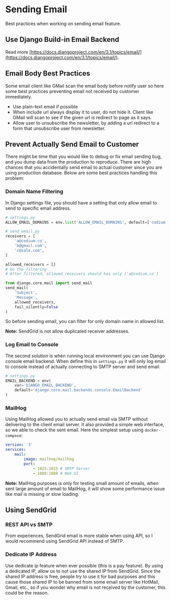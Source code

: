 # Sending Email

Best practices when working on sending email feature.

## Use Django Build-in Email Backend

Read more [https://docs.djangoproject.com/en/3.1/topics/email/](https://docs.djangoproject.com/en/3.1/topics/email/).

## Email Body Best Practices

Some email client like GMail scan the email body before notify user so here some
best practices preventing email not received by customer immediately.

- Use plain-text email if possible
- When include url always display it to user, do not hide it. Client like GMail
will scan to see if the given url is redirect to page as it says.
- Allow user to unsubscribe the newsletter, by adding a url redirect to a form
that unsubscribe user from newsletter.

## Prevent Actually Send Email to Customer

There might be time that you would like to debug or fix email sending bug, and
you dump data from the production to reproduce. There are high chances that you
accidentally send email to actual customer since you are using production
database. Below are some best practices handling this problem:

### Domain Name Filtering

In Django settings file, you should have a setting that only allow email to send
to specific email address.

```python
# settings.py
ALLOW_EMAIL_DOMAINS = env.list('ALLOW_EMAIL_DOMAINS', default=['codium.co'])

# send_email.py
receivers = [
    'a@codium.co',
    'b@gmail.com',
    'c@sale.com',
]

allowed_receivers = []
# Do the filtering
# After filtered, allowed_receivers should has only ['a@codium.co']

from django.core.mail import send_mail
send_mail(
    'Subject',
    'Message',
    allowed_receivers,
    fail_silently=False
)
```

So before sending email, you can filter for only domain name in allowed list.

**Note:** SendGrid is not allow duplicated receiver addresses.

### Log Email to Console

The second solution is when running local environment you can use Django console
email backend. When define this in `settings.py` it will only log email to
console instead of actually connecting to SMTP server and send email.

```python
# settings.py
EMAIL_BACKEND = env(
    var='DJANGO_EMAIL_BACKEND',
    default='django.core.mail.backends.console.EmailBackend'
)
```

### MailHog

Using MailHog allowed you to actually send email via SMTP without delivering
to the client email server. It also provided a simple web interface, so we able
to check the sent email. Here the simplest setup using `docker-compose`:

```yml
version: '3'
services:
    mail:
        image: mailhog/mailhog
        port:
            - 1025:1025 # SMTP Server
            - 1080:1080 # Web UI
```

**Note:** MailHog purposes is only for testing small amount of emails, when
sent large amount of email to MailHog, it will show some performance issue like
mail is missing or slow loading.

## Using SendGrid

### REST API vs SMTP

From experiences, SendGrid email is more stable when using API, so I would
recommend using SendGrid API instead of SMTP.

### Dedicate IP Address

Use dedicate ip feature when ever possible (this is a pay feature). By using a
dedicated IP, allow us to not use the shared IP from SendGrid. Since the
shared IP address is free, people try to use it for bad purposes and this
cause those shared IP to be banned from some email server like HotMail, Gmail,
etc., so if you wonder why email is not received by the customer,
this could be the reason.
